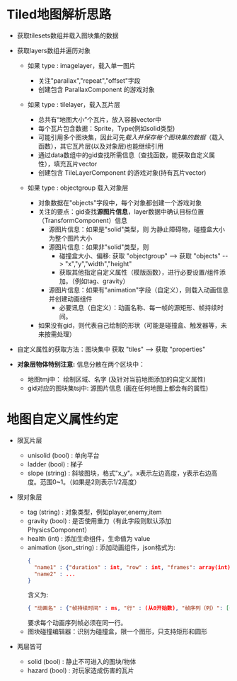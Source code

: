 # Tiled地图解析思路
- 获取tilesets数组并载入图块集的数据

- 获取layers数组并遍历对象
  - 如果 type : imagelayer，载入单一图片
    - 关注"parallax","repeat","offset"字段
    - 创建包含 ParallaxComponent 的游戏对象
    
  - 如果 type : tilelayer，载入瓦片层
    - 总共有“地图大小”个瓦片，放入容器vector中
    - 每个瓦片包含数据：Sprite，Type(例如solid类型)
    - 可能引用多个图块集，因此可先*载入并保存每个图块集的数据*（载入函数），其它瓦片层(以及对象层)也能继续引用
    - 通过data数组中的gid查找所需信息（查找函数，能获取自定义属性），填充瓦片vector
    - 创建包含 TileLayerComponent 的游戏对象(持有瓦片vector)
    
  - 如果 type : objectgroup 载入对象层
    - 对象数据在"objects"字段中，每个对象都创建一个游戏对象
    - 关注的要点：gid查找**源图片信息**，layer数据中确认目标位置（TransformComponent）信息
      - 源图片信息：如果是"solid"类型，则 为静止障碍物，碰撞盒大小为整个图片大小
      - 源图片信息：如果非"solid"类型，则 
        - 碰撞盒大小、偏移: 获取 "objectgroup" --> 获取 "objects" --> "x","y","width","height"
        - 获取其他指定自定义属性（模版函数），进行必要设置/组件添加。（例如tag、gravity）
      - 源图片信息：如果有"animation"字段（自定义），则载入动画信息并创建动画组件
        - 必要讯息（自定义）：动画名称、每一帧的源矩形、帧持续时间。
    - 如果没有gid，则代表自己绘制的形状（可能是碰撞盒、触发器等，未来按需处理）

- 自定义属性的获取方法：图块集中 获取 "tiles" --> 获取 "properties"

- **对象层物体特别注意:** 信息分散在两个区块中：
  - 地图tmj中：           绘制区域、名字 (及针对当前地图添加的自定义属性)
  - gid对应的图块集tsj中:  源图片信息    (画在任何地图上都会有的属性)


# 地图自定义属性约定
- 限瓦片层
  - unisolid (bool) : 单向平台
  - ladder (bool) : 梯子
  - slope (string) : 斜坡图块，格式"x_y"。x表示左边高度，y表示右边高度。范围0~1。（如果是2则表示1/2高度）

- 限对象层
  - tag (string) : 对象类型，例如player,enemy,item
  - gravity (bool) : 是否使用重力（有此字段则默认添加 PhysicsComponent）
  - health (int) : 添加生命组件，生命值为 value
  - animation (json_string) : 添加动画组件，json格式为:
    ```json
    {
      "name1" : {"duration" : int, "row" : int, "frames": array(int)},
      "name2" : ...
    } 
    ```
    含义为: 
    ```json
    { "动画名" : {"帧持续时间" : ms, "行" : (从0开始数), "帧序列（列）": [0,1,2...]} }
    ```
    要求每个动画序列帧必须在同一行。
  - 图块碰撞编辑器：识别为碰撞盒，限一个图形，只支持矩形和圆形

- 两层皆可
  - solid (bool) : 静止不可进入的图块/物体
  - hazard (bool) : 对玩家造成伤害的瓦片